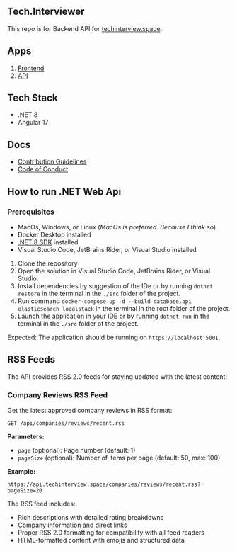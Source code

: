 ## Tech.Interviewer

This repo is for Backend API for [techinterview.space](https://techinterview.space).

## Apps
1. [Frontend](https://techinterview.space)
2. [API](https://api.techinterview.space)

## Tech Stack

- .NET 8
- Angular 17

## Docs

- [Contribution Guidelines](./CONTRIBUTING.md)
- [Code of Conduct](./CODE_OF_CONDUCT.md)

## How to run .NET Web Api

### Prerequisites

- MacOs, Windows, or Linux (_MacOs is preferred. Because I think so_)
- Docker Desktop installed
- [.NET 8 SDK](https://dotnet.microsoft.com/en-us/download/dotnet/8.0) installed
- Visual Studio Code, JetBrains Rider, or Visual Studio installed

1. Clone the repository
2. Open the solution in Visual Studio Code, JetBrains Rider, or Visual Studio.
3. Install dependencies by suggestion of the IDe or by running `dotnet restore` in the terminal in the `./src` folder of the project.
4. Run command `docker-compose up -d --build database.api elasticsearch localstack` in the terminal in the root folder of the project.
5. Launch the application in your IDE or by running `dotnet run` in the terminal in the `./src` folder of the project.

Expected: The application should be running on `https://localhost:5001`.

## RSS Feeds

The API provides RSS 2.0 feeds for staying updated with the latest content:

### Company Reviews RSS Feed

Get the latest approved company reviews in RSS format:

```
GET /api/companies/reviews/recent.rss
```

**Parameters:**
- `page` (optional): Page number (default: 1)
- `pageSize` (optional): Number of items per page (default: 50, max: 100)

**Example:**
```
https://api.techinterview.space/companies/reviews/recent.rss?pageSize=20
```

The RSS feed includes:
- Rich descriptions with detailed rating breakdowns
- Company information and direct links
- Proper RSS 2.0 formatting for compatibility with all feed readers
- HTML-formatted content with emojis and structured data
